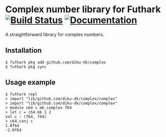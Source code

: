 # Complex number library for Futhark [![Build Status](https://travis-ci.org/diku-dk/complex.svg?branch=master)](https://travis-ci.org/diku-dk/complex) [![Documentation](https://futhark-lang.org/pkgs/github.com/diku-dk/complex/status.svg)](https://futhark-lang.org/pkgs/github.com/diku-dk/complex/latest/)

A straightforward library for complex numbers.

## Installation

```
$ futhark pkg add github.com/diku-dk/complex
$ futhark pkg sync
```

## Usage example

```
$ futhark repl
> import "lib/github.com/diku-dk/complex/complex"
> import "lib/github.com/diku-dk/complex/complex"
> module c64 = mk_complex f64
> let c = c64.mk 1 2
val c : (f64, f64)
> c64.conj c
1.0f64
-2.0f64
```
